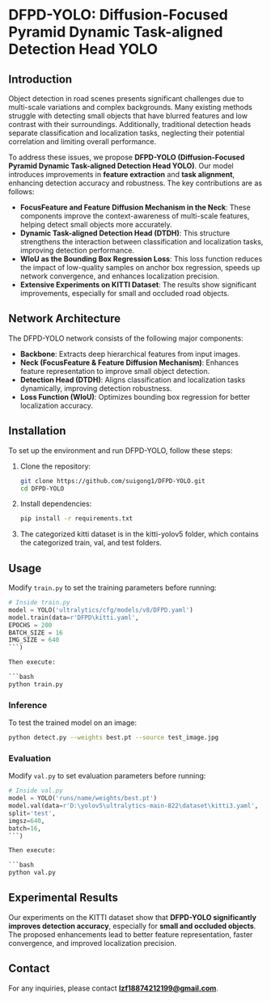 # DFPD-YOLO: Diffusion-Focused Pyramid Dynamic Task-aligned Detection Head YOLO

## Introduction
Object detection in road scenes presents significant challenges due to multi-scale variations and complex backgrounds. Many existing methods struggle with detecting small objects that have blurred features and low contrast with their surroundings. Additionally, traditional detection heads separate classification and localization tasks, neglecting their potential correlation and limiting overall performance.

To address these issues, we propose **DFPD-YOLO (Diffusion-Focused Pyramid Dynamic Task-aligned Detection Head YOLO)**. Our model introduces improvements in **feature extraction** and **task alignment**, enhancing detection accuracy and robustness. The key contributions are as follows:

- **FocusFeature and Feature Diffusion Mechanism in the Neck**: These components improve the context-awareness of multi-scale features, helping detect small objects more accurately.
- **Dynamic Task-aligned Detection Head (DTDH)**: This structure strengthens the interaction between classification and localization tasks, improving detection performance.
- **WIoU as the Bounding Box Regression Loss**: This loss function reduces the impact of low-quality samples on anchor box regression, speeds up network convergence, and enhances localization precision.
- **Extensive Experiments on KITTI Dataset**: The results show significant improvements, especially for small and occluded road objects.

## Network Architecture
The DFPD-YOLO network consists of the following major components:

- **Backbone**: Extracts deep hierarchical features from input images.
- **Neck (FocusFeature & Feature Diffusion Mechanism)**: Enhances feature representation to improve small object detection.
- **Detection Head (DTDH)**: Aligns classification and localization tasks dynamically, improving detection robustness.
- **Loss Function (WIoU)**: Optimizes bounding box regression for better localization accuracy.

## Installation
To set up the environment and run DFPD-YOLO, follow these steps:

1. Clone the repository:
   ```bash
   git clone https://github.com/suigong1/DFPD-YOLO.git
   cd DFPD-YOLO
   ```
2. Install dependencies:
   ```bash
   pip install -r requirements.txt
   ```
3. The categorized kitti dataset is in the kitti-yolov5 folder, which contains the categorized train, val, and test folders.

## Usage
Modify `train.py` to set the training parameters before running:

```python
# Inside train.py
model = YOLO('ultralytics/cfg/models/v8/DFPD.yaml')
model.train(data=r'DFPD\kitti.yaml',
EPOCHS = 200
BATCH_SIZE = 16
IMG_SIZE = 640
```)

Then execute:

```bash
python train.py
```


### Inference
To test the trained model on an image:
```bash
python detect.py --weights best.pt --source test_image.jpg
```
### Evaluation

Modify `val.py` to set evaluation parameters before running:

```python
# Inside val.py
model = YOLO('runs/name/weights/best.pt')
model.val(data=r'D:\yolov5\ultralytics-main-822\dataset\kitti3.yaml',
split='test',
imgsz=640,
batch=16,
```)

Then execute:

```bash
python val.py
```

## Experimental Results
Our experiments on the KITTI dataset show that **DFPD-YOLO significantly improves detection accuracy**, especially for **small and occluded objects**. The proposed enhancements lead to better feature representation, faster convergence, and improved localization precision.



## Contact
For any inquiries, please contact **lzf18874212199@gmail.com**.


